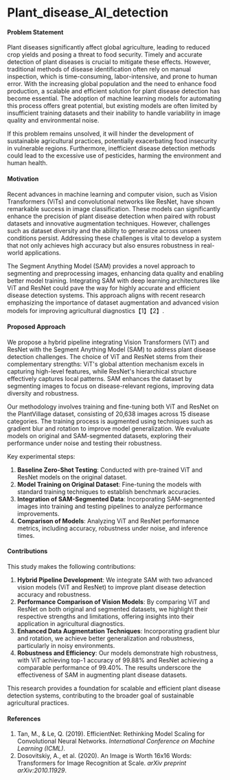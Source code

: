 # Plant_disease_AI_detection
#### Problem Statement

Plant diseases significantly affect global agriculture, leading to reduced crop yields and posing a threat to food security. Timely and accurate detection of plant diseases is crucial to mitigate these effects. However, traditional methods of disease identification often rely on manual inspection, which is time-consuming, labor-intensive, and prone to human error. With the increasing global population and the need to enhance food production, a scalable and efficient solution for plant disease detection has become essential. The adoption of machine learning models for automating this process offers great potential, but existing models are often limited by insufficient training datasets and their inability to handle variability in image quality and environmental noise.

If this problem remains unsolved, it will hinder the development of sustainable agricultural practices, potentially exacerbating food insecurity in vulnerable regions. Furthermore, inefficient disease detection methods could lead to the excessive use of pesticides, harming the environment and human health. 

#### Motivation

Recent advances in machine learning and computer vision, such as Vision Transformers (ViTs) and convolutional networks like ResNet, have shown remarkable success in image classification. These models can significantly enhance the precision of plant disease detection when paired with robust datasets and innovative augmentation techniques. However, challenges such as dataset diversity and the ability to generalize across unseen conditions persist. Addressing these challenges is vital to develop a system that not only achieves high accuracy but also ensures robustness in real-world applications.

The Segment Anything Model (SAM) provides a novel approach to segmenting and preprocessing images, enhancing data quality and enabling better model training. Integrating SAM with deep learning architectures like ViT and ResNet could pave the way for highly accurate and efficient disease detection systems. This approach aligns with recent research emphasizing the importance of dataset augmentation and advanced vision models for improving agricultural diagnostics【1】【2】.



#### Proposed Approach

We propose a hybrid pipeline integrating Vision Transformers (ViT) and ResNet with the Segment Anything Model (SAM) to address plant disease detection challenges. The choice of ViT and ResNet stems from their complementary strengths: ViT's global attention mechanism excels in capturing high-level features, while ResNet's hierarchical structure effectively captures local patterns. SAM enhances the dataset by segmenting images to focus on disease-relevant regions, improving data diversity and robustness.

Our methodology involves training and fine-tuning both ViT and ResNet on the PlantVillage dataset, consisting of 20,638 images across 15 disease categories. The training process is augmented using techniques such as gradient blur and rotation to improve model generalization. We evaluate models on original and SAM-segmented datasets, exploring their performance under noise and testing their robustness.

Key experimental steps:
1. **Baseline Zero-Shot Testing**: Conducted with pre-trained ViT and ResNet models on the original dataset.
2. **Model Training on Original Dataset**: Fine-tuning the models with standard training techniques to establish benchmark accuracies.
3. **Integration of SAM-Segmented Data**: Incorporating SAM-segmented images into training and testing pipelines to analyze performance improvements.
4. **Comparison of Models**: Analyzing ViT and ResNet performance metrics, including accuracy, robustness under noise, and inference times.



#### Contributions

This study makes the following contributions:
1. **Hybrid Pipeline Development**: We integrate SAM with two advanced vision models (ViT and ResNet) to improve plant disease detection accuracy and robustness.
2. **Performance Comparison of Vision Models**: By comparing ViT and ResNet on both original and segmented datasets, we highlight their respective strengths and limitations, offering insights into their application in agricultural diagnostics.
3. **Enhanced Data Augmentation Techniques**: Incorporating gradient blur and rotation, we achieve better generalization and robustness, particularly in noisy environments.
4. **Robustness and Efficiency**: Our models demonstrate high robustness, with ViT achieving top-1 accuracy of 99.88% and ResNet achieving a comparable performance of 99.40%. The results underscore the effectiveness of SAM in augmenting plant disease datasets.

This research provides a foundation for scalable and efficient plant disease detection systems, contributing to the broader goal of sustainable agricultural practices.



#### References

1. Tan, M., & Le, Q. (2019). EfficientNet: Rethinking Model Scaling for Convolutional Neural Networks. *International Conference on Machine Learning (ICML)*.
2. Dosovitskiy, A., et al. (2020). An Image is Worth 16x16 Words: Transformers for Image Recognition at Scale. *arXiv preprint arXiv:2010.11929*.

